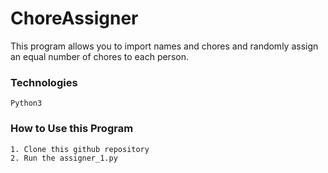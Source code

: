 # ChoreAssigner
This program allows you to import names and chores and randomly assign an equal number of chores to each person. 

### Technologies 
    Python3 
    
### How to Use this Program 
    1. Clone this github repository 
    2. Run the assigner_1.py 
